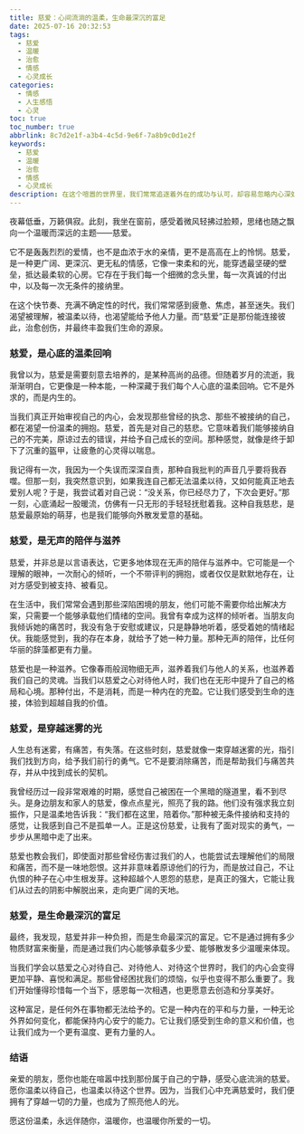 ```yaml
---
title: 慈爱：心间流淌的温柔，生命最深沉的富足
date: 2025-07-16 20:32:53
tags:
  - 慈爱
  - 温暖
  - 治愈
  - 情感
  - 心灵成长
categories:
  - 情感
  - 人生感悟
  - 心灵
toc: true
toc_number: true
abbrlink: 8c7d2e1f-a3b4-4c5d-9e6f-7a8b9c0d1e2f
keywords:
  - 慈爱
  - 温暖
  - 治愈
  - 情感
  - 心灵成长
description: 在这个喧嚣的世界里，我们常常追逐着外在的成功与认可，却容易忽略内心深处那份最柔软、最强大的力量——慈爱。它不是遥不可及的宏大概念，而是流淌在我们日常点滴中的温柔，是看见、是接纳、是无声的滋养，更是穿越生命迷雾的光。这篇文章将带你一同感受慈爱如何从心底萌发，如何滋养我们的生命，并最终成为我们最深沉的富足。
---
```


夜幕低垂，万籁俱寂。此刻，我坐在窗前，感受着微风轻拂过脸颊，思绪也随之飘向一个温暖而深远的主题——慈爱。

它不是轰轰烈烈的爱情，也不是血浓于水的亲情，更不是高高在上的怜悯。慈爱，是一种更广阔、更深沉、更无私的情感，它像一束柔和的光，能穿透最坚硬的壁垒，抵达最柔软的心房。它存在于我们每一个细微的念头里，每一次真诚的付出中，以及每一次无条件的接纳里。

在这个快节奏、充满不确定性的时代，我们常常感到疲惫、焦虑，甚至迷失。我们渴望被理解，被温柔以待，也渴望能给予他人力量。而“慈爱”正是那份能连接彼此，治愈创伤，并最终丰盈我们生命的源泉。

### 慈爱，是心底的温柔回响

我曾以为，慈爱是需要刻意去培养的，是某种高尚的品德。但随着岁月的流逝，我渐渐明白，它更像是一种本能，一种深藏于我们每个人心底的温柔回响。它不是外求的，而是内生的。

当我们真正开始审视自己的内心，会发现那些曾经的执念、那些不被接纳的自己，都在渴望一份温柔的拥抱。慈爱，首先是对自己的慈悲。它意味着我们能够接纳自己的不完美，原谅过去的错误，并给予自己成长的空间。那种感觉，就像是终于卸下了沉重的盔甲，让疲惫的心灵得以喘息。

我记得有一次，我因为一个失误而深深自责，那种自我批判的声音几乎要将我吞噬。但那一刻，我突然意识到，如果我连自己都无法温柔以待，又如何能真正地去爱别人呢？于是，我尝试着对自己说：“没关系，你已经尽力了，下次会更好。”那一刻，心底涌起一股暖流，仿佛有一只无形的手轻轻抚慰着我。这种自我慈悲，是慈爱最原始的萌芽，也是我们能够向外散发爱意的基础。

### 慈爱，是无声的陪伴与滋养

慈爱，并非总是以言语表达，它更多地体现在无声的陪伴与滋养中。它可能是一个理解的眼神，一次耐心的倾听，一个不带评判的拥抱，或者仅仅是默默地存在，让对方感受到被支持、被看见。

在生活中，我们常常会遇到那些深陷困境的朋友，他们可能不需要你给出解决方案，只需要一个能够承载他们情绪的空间。我曾有幸成为这样的倾听者。当朋友向我倾诉她的痛苦时，我没有急于安慰或建议，只是静静地听着，感受着她的情绪起伏。我能感觉到，我的存在本身，就给予了她一种力量。那种无声的陪伴，比任何华丽的辞藻都更有力量。

慈爱也是一种滋养。它像春雨般润物细无声，滋养着我们与他人的关系，也滋养着我们自己的灵魂。当我们以慈爱之心对待他人时，我们也在无形中提升了自己的格局和心境。那种付出，不是消耗，而是一种内在的充盈。它让我们感受到生命的连接，体验到超越自我的价值。

### 慈爱，是穿越迷雾的光

人生总有迷雾，有痛苦，有失落。在这些时刻，慈爱就像一束穿越迷雾的光，指引我们找到方向，给予我们前行的勇气。它不是要消除痛苦，而是帮助我们与痛苦共存，并从中找到成长的契机。

我曾经历过一段非常艰难的时期，感觉自己被困在一个黑暗的隧道里，看不到尽头。是身边朋友和家人的慈爱，像点点星光，照亮了我的路。他们没有强求我立刻振作，只是温柔地告诉我：“我们都在这里，陪着你。”那种被无条件接纳和支持的感觉，让我感到自己不是孤单一人。正是这份慈爱，让我有了面对现实的勇气，一步步从黑暗中走了出来。

慈爱也教会我们，即使面对那些曾经伤害过我们的人，也能尝试去理解他们的局限和痛苦，而不是一味地怨恨。这并非意味着原谅他们的行为，而是放过自己，不让仇恨的种子在心中生根发芽。这种超越个人恩怨的慈悲，是真正的强大，它能让我们从过去的阴影中解脱出来，走向更广阔的天地。

### 慈爱，是生命最深沉的富足

最终，我发现，慈爱并非一种负担，而是生命最深沉的富足。它不是通过拥有多少物质财富来衡量，而是通过我们内心能够承载多少爱、能够散发多少温暖来体现。

当我们学会以慈爱之心对待自己、对待他人、对待这个世界时，我们的内心会变得更加平静、喜悦和满足。那些曾经困扰我们的烦恼，似乎也变得不那么重要了。我们开始懂得珍惜每一个当下，感恩每一次相遇，也更愿意去创造和分享美好。

这种富足，是任何外在事物都无法给予的。它是一种内在的平和与力量，一种无论外界如何变化，都能保持内心安宁的能力。它让我们感受到生命的意义和价值，也让我们成为一个更有温度、更有力量的人。

### 结语

亲爱的朋友，愿你也能在喧嚣中找到那份属于自己的宁静，感受心底流淌的慈爱。愿你温柔以待自己，也温柔以待这个世界。因为，当我们心中充满慈爱时，我们便拥有了穿越一切的力量，也成为了照亮他人的光。

愿这份温柔，永远伴随你，温暖你，也温暖你所爱的一切。